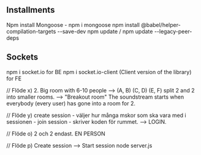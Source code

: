 ## Installments
Npm install
Mongoose - npm i mongoose
npm install @babel/helper-compilation-targets --save-dev
npm update / npm update --legacy-peer-deps
## Sockets
npm i socket.io for BE npm i socket.io-client (Client version of the library) for FE

// Flöde x) 2. Big room with 6-10 people --> (A, B) (C, D) (E, F) split 2 and 2 into smaller rooms. --> "Breakout room" The soundstream starts when everybody (every user) has gone into a room for 2.

// Flöde y) create session - väljer hur många mskor som ska vara med i sessionen - join session - skriver koden för rummet. --> LOGIN.

// Flöde o) 2 och 2 endast.
EN PERSON

// Flöde p) Create session --> Start session
node server.js